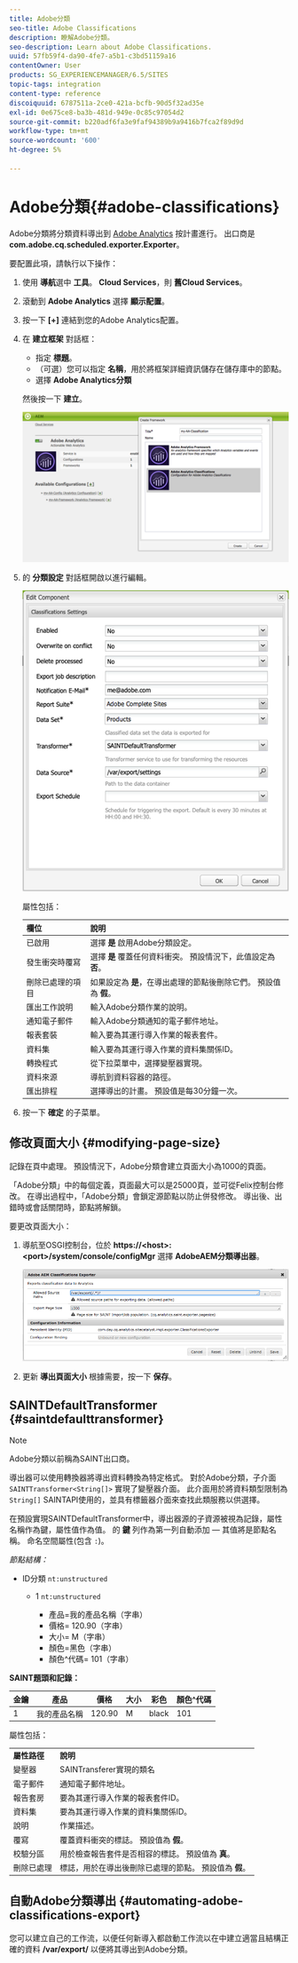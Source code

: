 ```yaml
---
title: Adobe分類
seo-title: Adobe Classifications
description: 瞭解Adobe分類。
seo-description: Learn about Adobe Classifications.
uuid: 57fb59f4-da90-4fe7-a5b1-c3bd51159a16
contentOwner: User
products: SG_EXPERIENCEMANAGER/6.5/SITES
topic-tags: integration
content-type: reference
discoiquuid: 6787511a-2ce0-421a-bcfb-90d5f32ad35e
exl-id: 0e675ce8-ba3b-481d-949e-0c85c97054d2
source-git-commit: b220adf6fa3e9faf94389b9a9416b7fca2f89d9d
workflow-type: tm+mt
source-wordcount: '600'
ht-degree: 5%

---
```


# Adobe分類{#adobe-classifications}

Adobe分類將分類資料導出到 [Adobe Analytics](/help/sites-administering/adobeanalytics.md) 按計畫進行。 出口商是 **com.adobe.cq.scheduled.exporter.Exporter**。

要配置此項，請執行以下操作：

1. 使用 **導航**&#x200B;選中 **工具**。 **Cloud Services**，則 **舊Cloud Services**。
1. 滾動到 **Adobe Analytics** 選擇 **顯示配置**。
1. 按一下 **[+]** 連結到您的Adobe Analytics配置。

1. 在 **建立框架** 對話框：

   * 指定 **標題**。
   * （可選）您可以指定 **名稱**，用於將框架詳細資訊儲存在儲存庫中的節點。
   * 選擇 **Adobe Analytics分類**

   然後按一下 **建立**。

   ![「建立框架」對話框](assets/aa-25.png)

1. 的 **分類設定** 對話框開啟以進行編輯。

   ![「分類設定」對話框](assets/aa-classifications-settings.png)

   屬性包括：

   | **欄位** | **說明** |
   |---|---|
   | 已啟用 | 選擇 **是** 啟用Adobe分類設定。 |
   | 發生衝突時覆寫 | 選擇 **是** 覆蓋任何資料衝突。 預設情況下，此值設定為 **否**。 |
   | 刪除已處理的項目 | 如果設定為 **是**，在導出處理的節點後刪除它們。 預設值為 **假**。 |
   | 匯出工作說明 | 輸入Adobe分類作業的說明。 |
   | 通知電子郵件 | 輸入Adobe分類通知的電子郵件地址。 |
   | 報表套裝 | 輸入要為其運行導入作業的報表套件。 |
   | 資料集 | 輸入要為其運行導入作業的資料集關係ID。 |
   | 轉換程式 | 從下拉菜單中，選擇變壓器實現。 |
   | 資料來源 | 導航到資料容器的路徑。 |
   | 匯出排程 | 選擇導出的計畫。 預設值是每30分鐘一次。 |

1. 按一下 **確定** 的子菜單。

## 修改頁面大小 {#modifying-page-size}

記錄在頁中處理。 預設情況下，Adobe分類會建立頁面大小為1000的頁面。

「Adobe分類」中的每個定義，頁面最大可以是25000頁，並可從Felix控制台修改。 在導出過程中，「Adobe分類」會鎖定源節點以防止併發修改。 導出後、出錯時或會話關閉時，節點將解鎖。

要更改頁面大小：

1. 導航至OSGI控制台，位於 **https://&lt;host>:&lt;port>/system/console/configMgr** 選擇 **AdobeAEM分類導出器**。

   ![aa-26](assets/aa-26.png)

1. 更新 **導出頁面大小** 根據需要，按一下 **保存**。

## SAINTDefaultTransformer {#saintdefaulttransformer}

>[!NOTE]
>
>Adobe分類以前稱為SAINT出口商。

導出器可以使用轉換器將導出資料轉換為特定格式。 對於Adobe分類，子介面 `SAINTTransformer<String[]>` 實現了變壓器介面。 此介面用於將資料類型限制為 `String[]` SAINTAPI使用的，並具有標籤器介面來查找此類服務以供選擇。

在預設實現SAINTDefaultTransformer中，導出器源的子資源被視為記錄，屬性名稱作為鍵，屬性值作為值。 的 **鍵** 列作為第一列自動添加 — 其值將是節點名稱。 命名空間屬性(包含 `:`)。

*節點結構：*

* ID分類 `nt:unstructured`

   * 1 `nt:unstructured`

      * 產品=我的產品名稱（字串）
      * 價格= 120.90（字串）
      * 大小= M（字串）
      * 顏色=黑色（字串）
      * 顏色^代碼= 101（字串）

**SAINT題頭和記錄：**

| **金鑰** | **產品** | **價格** | **大小** | **彩色** | **顏色^代碼** |
|---|---|---|---|---|---|
| 1 | 我的產品名稱 | 120.90 | M | black | 101 |

屬性包括：

<table>
 <tbody>
  <tr>
   <td><strong>屬性路徑</strong></td>
   <td><strong>說明</strong></td>
  </tr>
  <tr>
   <td>變壓器</td>
   <td>SAINTransferer實現的類名</td>
  </tr>
  <tr>
   <td>電子郵件</td>
   <td>通知電子郵件地址。</td>
  </tr>
  <tr>
   <td>報告套房</td>
   <td>要為其運行導入作業的報表套件ID。 </td>
  </tr>
  <tr>
   <td>資料集</td>
   <td>要為其運行導入作業的資料集關係ID。 </td>
  </tr>
  <tr>
   <td>說明</td>
   <td>作業描述。 <br /> </td>
  </tr>
  <tr>
   <td>覆寫</td>
   <td>覆蓋資料衝突的標誌。 預設值為 <strong>假</strong>。</td>
  </tr>
  <tr>
   <td>校驗分區</td>
   <td>用於檢查報告套件是否相容的標誌。 預設值為 <strong>真</strong>。</td>
  </tr>
  <tr>
   <td>刪除已處理</td>
   <td>標誌，用於在導出後刪除已處理的節點。 預設值為 <strong>假</strong>。</td>
  </tr>
 </tbody>
</table>

## 自動Adobe分類導出 {#automating-adobe-classifications-export}

您可以建立自己的工作流，以便任何新導入都啟動工作流以在中建立適當且結構正確的資料 **/var/export/** 以便將其導出到Adobe分類。
